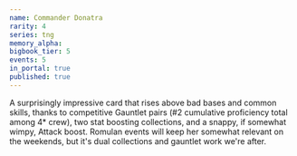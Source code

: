 ```yaml
---
name: Commander Donatra
rarity: 4
series: tng
memory_alpha:
bigbook_tier: 5
events: 5
in_portal: true
published: true
---
```


A surprisingly impressive card that rises above bad bases and common skills, thanks to competitive Gauntlet pairs (#2 cumulative proficiency total among 4* crew), two stat boosting collections, and a snappy, if somewhat wimpy, Attack boost. Romulan events will keep her somewhat relevant on the weekends, but it's dual collections and gauntlet work we're after.
